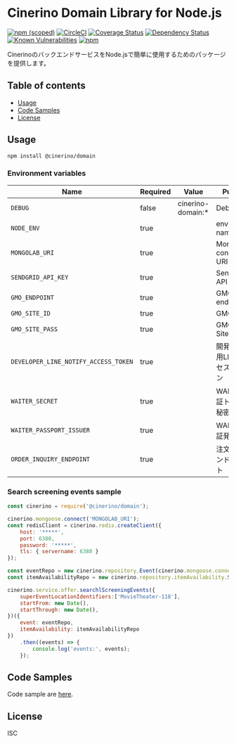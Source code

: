 # Cinerino Domain Library for Node.js

[![npm (scoped)](https://img.shields.io/npm/v/@cinerino/domain.svg)](https://www.npmjs.com/package/@cinerino/domain)
[![CircleCI](https://circleci.com/gh/cinerino/domain.svg?style=svg)](https://circleci.com/gh/cinerino/domain)
[![Coverage Status](https://coveralls.io/repos/github/cinerino/domain/badge.svg?branch=master)](https://coveralls.io/github/cinerino/domain?branch=master)
[![Dependency Status](https://img.shields.io/david/cinerino/domain.svg)](https://david-dm.org/cinerino/domain)
[![Known Vulnerabilities](https://snyk.io/test/github/cinerino/domain/badge.svg)](https://snyk.io/test/github/cinerino/domain)
[![npm](https://img.shields.io/npm/dm/@cinerino/domain.svg)](https://nodei.co/npm/@cinerino/domain/)

CinerinoのバックエンドサービスをNode.jsで簡単に使用するためのパッケージを提供します。

## Table of contents

* [Usage](#usage)
* [Code Samples](#code-samples)
* [License](#license)

## Usage

```shell
npm install @cinerino/domain
```

### Environment variables

| Name                                 | Required | Value             | Purpose                |
|--------------------------------------|----------|-------------------|------------------------|
| `DEBUG`                              | false    | cinerino-domain:* | Debug                  |
| `NODE_ENV`                           | true     |                   | environment name       |
| `MONGOLAB_URI`                       | true     |                   | MongoDB connection URI |
| `SENDGRID_API_KEY`                   | true     |                   | SendGrid API Key       |
| `GMO_ENDPOINT`                       | true     |                   | GMO API endpoint       |
| `GMO_SITE_ID`                        | true     |                   | GMO SiteID             |
| `GMO_SITE_PASS`                      | true     |                   | GMO SitePass           |
| `DEVELOPER_LINE_NOTIFY_ACCESS_TOKEN` | true     |                   | 開発者通知用LINEアクセストークン     |
| `WAITER_SECRET`                      | true     |                   | WAITER許可証トークン秘密鍵       |
| `WAITER_PASSPORT_ISSUER`             | true     |                   | WAITER許可証発行者           |
| `ORDER_INQUIRY_ENDPOINT`             | true     |                   | 注文照会エンドポイント            |

### Search screening events sample

```js
const cinerino = require('@cinerino/domain');

cinerino.mongoose.connect('MONGOLAB_URI');
const redisClient = cinerino.redis.createClient({
    host: '*****',
    port: 6380,
    password: '*****',
    tls: { servername: 6380 }
});

const eventRepo = new cinerino.repository.Event(cinerino.mongoose.connection);
const itemAvailabilityRepo = new cinerino.repository.itemAvailability.ScreeningEvent(redisClient);

cinerino.service.offer.searchlScreeningEvents({
    superEventLocationIdentifiers:['MovieTheater-118'],
    startFrom: new Date(),
    startThrough: new Date(),
})({
    event: eventRepo,
    itemAvailability: itemAvailabilityRepo
})
    .then((events) => {
        console.log('events:', events);
    });
```

## Code Samples

Code sample are [here](https://github.com/cinerino/domain/tree/master/example).

## License

ISC
